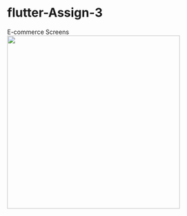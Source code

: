 # flutter-Assign-3
 E-commerce Screens
<image src="https://github.com/usamalearner/flutter-Assign-3/blob/main/Screenshot%20from%202021-06-08%2001-05-24.png?raw=true" width="400">
